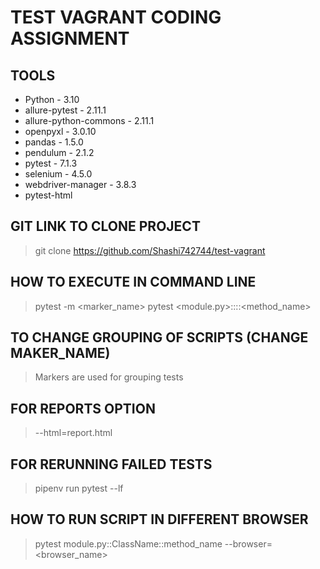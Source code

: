 # TEST VAGRANT CODING ASSIGNMENT


## TOOLS
* Python - 3.10
* allure-pytest - 2.11.1
* allure-python-commons - 2.11.1
* openpyxl - 3.0.10
* pandas - 1.5.0
* pendulum - 2.1.2
* pytest - 7.1.3
* selenium - 4.5.0
* webdriver-manager - 3.8.3
* pytest-html

## GIT LINK TO CLONE PROJECT

> git clone https://github.com/Shashi742744/test-vagrant

## HOW TO EXECUTE IN COMMAND LINE
> pytest -m <marker_name>
> pytest <module.py>::<ClassName>::<method_name>

## TO CHANGE GROUPING OF SCRIPTS (CHANGE MAKER_NAME)
> Markers are used for grouping tests

## FOR REPORTS OPTION
> --html=report.html 

## FOR RERUNNING FAILED TESTS
> pipenv run pytest --lf

## HOW TO RUN SCRIPT IN DIFFERENT BROWSER
> pytest module.py::ClassName::method_name --browser=<browser_name>
